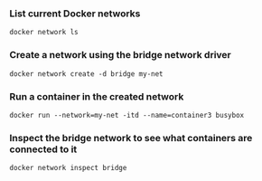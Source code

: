 ### List current Docker networks
```
docker network ls
```
### Create a network using the bridge network driver
```
docker network create -d bridge my-net
```
### Run a container in the created network
```
docker run --network=my-net -itd --name=container3 busybox
```
### Inspect the bridge network to see what containers are connected to it
```
docker network inspect bridge
```


